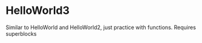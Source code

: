 # HelloWorld3
Similar to HelloWorld and HelloWorld2, just practice with functions. 
Requires superblocks
